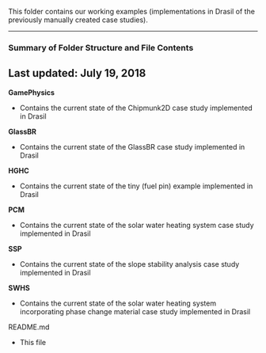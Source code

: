This folder contains our working examples (implementations in Drasil of the previously manually created case studies).

--------------------------------------------------
### Summary of Folder Structure and File Contents
Last updated: July 19, 2018
--------------------------------------------------
**GamePhysics**
  - Contains the current state of the Chipmunk2D case study implemented in Drasil

**GlassBR**
  - Contains the current state of the GlassBR case study implemented in Drasil
  
**HGHC**
  - Contains the current state of the tiny (fuel pin) example implemented in Drasil
  
**PCM**
  - Contains the current state of the solar water heating system case study implemented in Drasil
  
**SSP**
  - Contains the current state of the slope stability analysis case study implemented in Drasil
  
**SWHS**
  - Contains the current state of the solar water heating system incorporating phase change material case study implemented in Drasil

README.md
  - This file